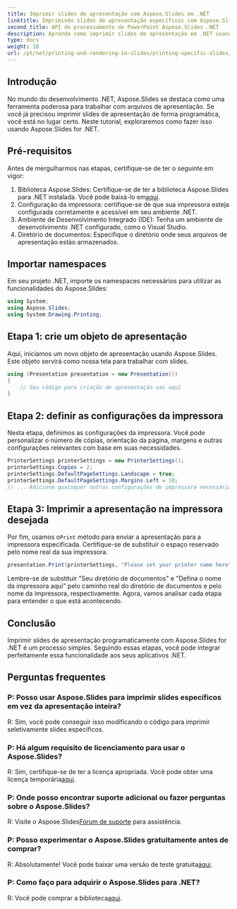 ```yaml
---
title: Imprimir slides de apresentação com Aspose.Slides em .NET
linktitle: Imprimindo slides de apresentação específicos com Aspose.Slides
second_title: API de processamento de PowerPoint Aspose.Slides .NET
description: Aprenda como imprimir slides de apresentação em .NET usando Aspose.Slides. Guia passo a passo para desenvolvedores. Baixe a biblioteca e comece a imprimir hoje.
type: docs
weight: 18
url: /pt/net/printing-and-rendering-in-slides/printing-specific-slides/
---
```

## Introdução
No mundo do desenvolvimento .NET, Aspose.Slides se destaca como uma ferramenta poderosa para trabalhar com arquivos de apresentação. Se você já precisou imprimir slides de apresentação de forma programática, você está no lugar certo. Neste tutorial, exploraremos como fazer isso usando Aspose.Slides for .NET.
## Pré-requisitos
Antes de mergulharmos nas etapas, certifique-se de ter o seguinte em vigor:
1.  Biblioteca Aspose.Slides: Certifique-se de ter a biblioteca Aspose.Slides para .NET instalada. Você pode baixá-lo em[aqui](https://releases.aspose.com/slides/net/).
2. Configuração da impressora: certifique-se de que sua impressora esteja configurada corretamente e acessível em seu ambiente .NET.
3. Ambiente de Desenvolvimento Integrado (IDE): Tenha um ambiente de desenvolvimento .NET configurado, como o Visual Studio.
4. Diretório de documentos: Especifique o diretório onde seus arquivos de apresentação estão armazenados.
## Importar namespaces
Em seu projeto .NET, importe os namespaces necessários para utilizar as funcionalidades do Aspose.Slides:
```csharp
using System;
using Aspose.Slides;
using System.Drawing.Printing;
```
## Etapa 1: crie um objeto de apresentação
Aqui, iniciamos um novo objeto de apresentação usando Aspose.Slides. Este objeto servirá como nossa tela para trabalhar com slides.
```csharp
using (Presentation presentation = new Presentation())
{
    // Seu código para criação de apresentação vai aqui
}
```
## Etapa 2: definir as configurações da impressora
Nesta etapa, definimos as configurações da impressora. Você pode personalizar o número de cópias, orientação da página, margens e outras configurações relevantes com base em suas necessidades.
```csharp
PrinterSettings printerSettings = new PrinterSettings();
printerSettings.Copies = 2;
printerSettings.DefaultPageSettings.Landscape = true;
printerSettings.DefaultPageSettings.Margins.Left = 10;
// ... Adicione quaisquer outras configurações de impressora necessárias
```
## Etapa 3: Imprimir a apresentação na impressora desejada
 Por fim, usamos o`Print` método para enviar a apresentação para a impressora especificada. Certifique-se de substituir o espaço reservado pelo nome real da sua impressora.
```csharp
presentation.Print(printerSettings, "Please set your printer name here");
```
Lembre-se de substituir "Seu diretório de documentos" e "Defina o nome da impressora aqui" pelo caminho real do diretório de documentos e pelo nome da impressora, respectivamente.
Agora, vamos analisar cada etapa para entender o que está acontecendo.
## Conclusão
Imprimir slides de apresentação programaticamente com Aspose.Slides for .NET é um processo simples. Seguindo essas etapas, você pode integrar perfeitamente essa funcionalidade aos seus aplicativos .NET.
## Perguntas frequentes
### P: Posso usar Aspose.Slides para imprimir slides específicos em vez da apresentação inteira?
R: Sim, você pode conseguir isso modificando o código para imprimir seletivamente slides específicos.
### P: Há algum requisito de licenciamento para usar o Aspose.Slides?
 R: Sim, certifique-se de ter a licença apropriada. Você pode obter uma licença temporária[aqui](https://purchase.aspose.com/temporary-license/).
### P: Onde posso encontrar suporte adicional ou fazer perguntas sobre o Aspose.Slides?
 R: Visite o Aspose.Slides[Fórum de suporte](https://forum.aspose.com/c/slides/11) para assistência.
### P: Posso experimentar o Aspose.Slides gratuitamente antes de comprar?
R: Absolutamente! Você pode baixar uma versão de teste gratuita[aqui](https://releases.aspose.com/).
### P: Como faço para adquirir o Aspose.Slides para .NET?
 R: Você pode comprar a biblioteca[aqui](https://purchase.aspose.com/buy).
